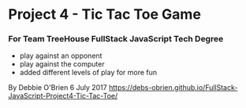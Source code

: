 # Project 4 - Tic Tac Toe Game
### For Team TreeHouse FullStack JavaScript Tech Degree

  - play against an opponent
  - play against the computer
  - added different levels of play for more fun

 By Debbie O'Brien
 6 July 2017
 https://debs-obrien.github.io/FullStack-JavaScript-Project4-Tic-Tac-Toe/
